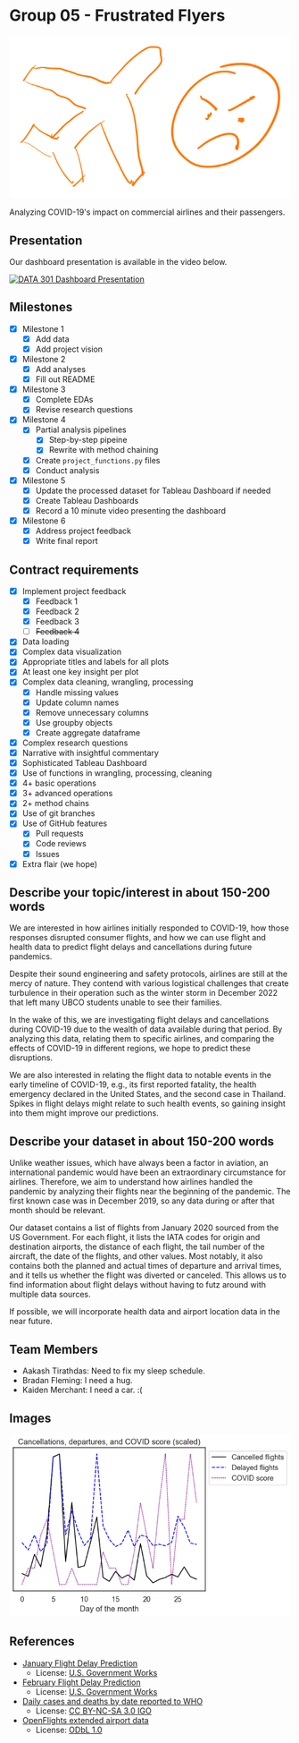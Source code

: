 # Group 05 - Frustrated Flyers

![A poorly drawn logo](./images/logo.svg)

Analyzing COVID-19's impact on commercial airlines and their passengers.

## Presentation

Our dashboard presentation is available in the video below.

[![DATA 301 Dashboard Presentation](https://i.ytimg.com/vi/_aQ1W5y54HM/maxresdefault.jpg)](https://www.youtube.com/watch?v=_aQ1W5y54HM "DATA 301 Dashboard Presentation")

## Milestones

- [x] Milestone 1
	- [x] Add data
	- [x] Add project vision
- [x] Milestone 2
	- [x] Add analyses
	- [x] Fill out README
- [x] Milestone 3
	- [x] Complete EDAs
	- [x] Revise research questions
- [x] Milestone 4
    - [x] Partial analysis pipelines
        - [x] Step-by-step pipeine
        - [x] Rewrite with method chaining
    - [x] Create `project_functions.py` files
    - [x] Conduct analysis
- [x] Milestone 5
    - [x] Update the processed dataset for Tableau Dashboard if needed
    - [x] Create Tableau Dashboards
    - [x] Record a 10 minute video presenting the dashboard
- [x] Milestone 6
    - [x] Address project feedback
    - [x] Write final report

## Contract requirements
- [x] Implement project feedback
    - [x] Feedback 1
    - [x] Feedback 2
    - [x] Feedback 3
    - [ ] ~~Feedback 4~~
- [x] Data loading
- [x] Complex data visualization
- [x] Appropriate titles and labels for all plots
- [x] At least one key insight per plot
- [x] Complex data cleaning, wrangling, processing
    - [x] Handle missing values
    - [x] Update column names
    - [x] Remove unnecessary columns
    - [x] Use groupby objects
    - [x] Create aggregate dataframe
- [x] Complex research questions
- [x] Narrative with insightful commentary
- [x] Sophisticated Tableau Dashboard
- [x] Use of functions in wrangling, processing, cleaning
- [x] 4+ basic operations
- [x] 3+ advanced operations
- [x] 2+ method chains
- [x] Use of git branches
- [x] Use of GitHub features
    - [x] Pull requests
    - [x] Code reviews
    - [x] Issues
- [x] Extra flair (we hope)

## Describe your topic/interest in about 150-200 words

We are interested in how airlines initially responded to COVID-19, how those responses disrupted consumer flights, and how we can use flight and health data to predict flight delays and cancellations during future pandemics.

Despite their sound engineering and safety protocols, airlines are still at the mercy of nature. They contend with various logistical challenges that create turbulence in their operation such as the winter storm in December 2022 that left many UBCO students unable to see their families.

In the wake of this, we are investigating flight delays and cancellations during COVID-19 due to the wealth of data available during that period. By analyzing this data, relating them to specific airlines, and comparing the effects of COVID-19 in different regions, we hope to predict these disruptions.

We are also interested in relating the flight data to notable events in the early timeline of COVID-19, e.g., its first reported fatality, the health emergency declared in the United States, and the second case in Thailand. Spikes in flight delays might relate to such health events, so gaining insight into them might improve our predictions.

## Describe your dataset in about 150-200 words

Unlike weather issues, which have always been a factor in aviation, an international pandemic would have been an extraordinary circumstance for airlines. Therefore, we aim to understand how airlines handled the pandemic by analyzing their flights near the beginning of the pandemic. The first known case was in December 2019, so any data during or after that month should be relevant.

Our dataset contains a list of flights from January 2020 sourced from the US Government. For each flight, it lists the IATA codes for origin and destination airports, the distance of each flight, the tail number of the aircraft, the date of the flights, and other values. Most notably, it also contains both the planned and actual times of departure and arrival times, and it tells us whether the flight was diverted or canceled. This allows us to find information about flight delays without having to futz around with multiple data sources.

If possible, we will incorporate health data and airport location data in the near future.

## Team Members

- Aakash Tirathdas: Need to fix my sleep schedule.
- Bradan Fleming: I need a hug.
- Kaiden Merchant: I need a car. :(

## Images

![Cancellations, departures, and COVID score during February 2020](./images/bradan/feb-2020-composite.png)

## References

- [January Flight Delay Prediction](https://www.kaggle.com/datasets/divyansh22/flight-delay-prediction)
    - License: [U.S. Government Works](https://www.usa.gov/government-works/)
- [February Flight Delay Prediction](https://www.kaggle.com/datasets/divyansh22/february-flight-delay-prediction)
    - License: [U.S. Government Works](https://www.usa.gov/government-works/)
- [Daily cases and deaths by date reported to WHO](https://covid19.who.int/data)
    - License: [CC BY-NC-SA 3.0 IGO](https://creativecommons.org/licenses/by-nc-sa/3.0/igo/)
- [OpenFlights extended airport data](https://openflights.org/data.html)
    - License: [ODbL 1.0](https://opendatacommons.org/licenses/odbl/1-0/)
